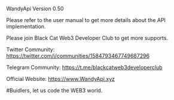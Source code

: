 
WandyApi Version 0.50

Please refer to the user manual to get more details about the API implementation.

Please join Black Cat Web3 Developer Club to get more supports.

Twitter Community: https://twitter.com/i/communities/1584793467749687296

Telegram Community: https://t.me/blackcatweb3developerclub

Official Website: https://www.WandyApi.xyz

#Buidlers, let us code the WEB3 world.

